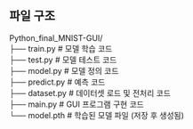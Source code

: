 ## 파일 구조
Python_final_MNIST-GUI/      <br/>
├── train.py        # 모델 학습 코드    <br/>
├── test.py         # 모델 테스트 코드  <br/>
├── model.py        # 모델 정의 코드    <br/>
├── predict.py      # 예측 코드          <br/>
├── dataset.py      # 데이터셋 로드 및 전처리 코드    <br/>
├── main.py         # GUI 프로그램 구현 코드          <br/>
└── model.pth       # 학습된 모델 파일 (저장 후 생성됨)
